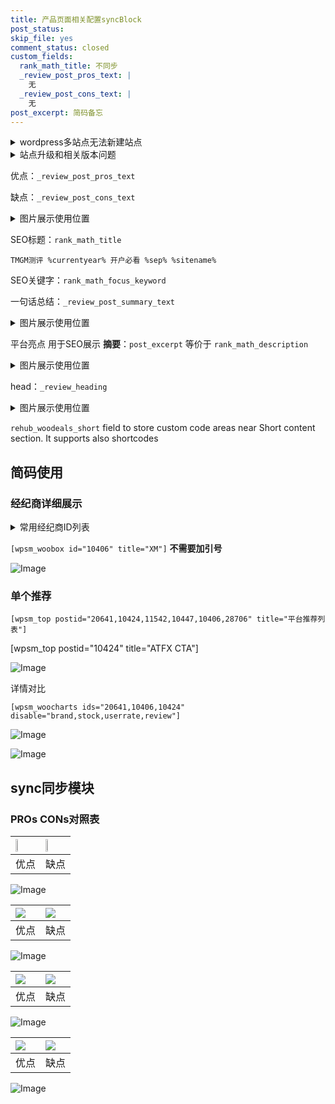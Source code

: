 ```yaml
---
title: 产品页面相关配置syncBlock
post_status: 
skip_file: yes
comment_status: closed
custom_fields:
  rank_math_title: 不同步
  _review_post_pros_text: |
    无
  _review_post_cons_text: |
    无
post_excerpt: 简码备忘
---
```

<details><summary>wordpress多站点无法新建站点</summary>

<li>和报错需要清理cookies一样的原因</li>
<li>wp-config.php里面<code>define( 'SUBDOMAIN_INSTALL', false );//子域名安装</code></li>
<li>新建子站点是用<code>define( 'SUBDOMAIN_INSTALL', true);//子域名安装</code> 完成以后，改成<code>false</code></li>
</details>

<details><summary>站点升级和相关版本问题</summary>

<p>wordpress：5.9.9
woocommerce：7.5.1
出现问题的地方：主题选项里面>><strong>Product layout >>compact style</strong></p>
<p>如何出现没有用过的字段 导致无法保存。先导出配置 然后进行修改，后面再次恢复即可。</p>
<p>出现部分字段无法显示时，需要返回默认布局后，对产品进行保存就好了。</p>
<p></p>
</details>

优点：`_review_post_pros_text`

缺点：`_review_post_cons_text`

<details><summary>图片展示使用位置</summary>

<img src="https://prod-files-secure.s3.us-west-2.amazonaws.com/39ed1227-6d7d-4570-be36-9ccd4a2c4241/f51d3d83-55d4-4bdf-9604-f37ec77ab556/Untitled.png?X-Amz-Algorithm=AWS4-HMAC-SHA256&X-Amz-Content-Sha256=UNSIGNED-PAYLOAD&X-Amz-Credential=ASIAZI2LB466VHDGDQLV%2F20250814%2Fus-west-2%2Fs3%2Faws4_request&X-Amz-Date=20250814T045519Z&X-Amz-Expires=3600&X-Amz-Security-Token=IQoJb3JpZ2luX2VjEPX%2F%2F%2F%2F%2F%2F%2F%2F%2F%2FwEaCXVzLXdlc3QtMiJGMEQCIFKT0dSWFlRvCgyChL6KC76t8tMpc3GvFBZXQ2qVsep1AiAOnE04N2sfgy1Bn1jvAyfvGbXJ6R3cKBjB%2BT51jbL%2F5Sr%2FAwg%2BEAAaDDYzNzQyMzE4MzgwNSIM%2F1R263JFN0%2BPv3RpKtwDtaxlxKmFBFSNdTLsUDX8q1E%2BM1aKJG50Yx%2Bt3YB82PW9aEFLvKdZmYBnSBFFZFYPCXEDN1pi26JpN%2F30zixcaCuaInLs38%2FsEa%2Fbg5aaX7gkzU1P%2Fug9p4C31hXmQGoNiiNU3Jt2QW8sJaS55oukqgqO%2FBFwBIsEiIaZLs3EPD0bbpNyGT34AUdjQGFHZHKa9fLi%2FIn2bItg5BaW1RAmsNAKnHfRqGQRWNHzOKwcwbB%2FwHkehk2s8cYXygO0M3c54vkSwIdzT4gLUP4nUpS0ascafT2QFPeykn7sNh2TdwQ3%2BIYe%2BB80YCFZ1x%2FXQ9xdmLYJMO7fEo71Wc0W0i7OfhHvfRliyQNZrUcYUP9wIeuHEkerv2iI7nsEOENHVMu9H7ZTp4rZrZbk9BK7g69YWG8pGyNg0hbilZGFu3VfkDcoJXQTt86ewdtNJdwLs%2BbodVjOTxd0mEB3XyUJIAvB4cGjnncPktFx7pcapT3oGVKn%2BbVHpNgQkBflzcX46HKwGHNgLZUeWvLsiYd7ORJHpjQkdEmytNQAOhu5RAx%2BGoClWknFJmT67phhVyV%2FCS6EuKbLlHKF2U9EK0RfeKKDlAjc3qf%2FQsWtZwlHediqX1Um36XJqac5LMhL9EEw2tL1xAY6pgGOw12yda4bb0AsHZOTVlQMXF8FMFWlGkVH%2FFt7fyZNLeeiAu%2BJC6wQZxCbxrsrQtOZR2F9rKdK3sloIGTwKf8PblLy8GYxSAAf3K%2Fw7GO7%2B23pGWbioCFqyQ10N39yNTxcuWgjoRnbMUvn%2F0lRCB425qFv7O1UiS5P%2BzjY9jcYwtpe3yafGL4T%2FEZSKI8S2d0O0sw53UL%2F75NijEaV4Dew0jyM6TQt&X-Amz-Signature=d68552facddaf674e83d17c1a160bf26007ddb4633392b4baa3970c68e07483b&X-Amz-SignedHeaders=host&x-amz-checksum-mode=ENABLED&x-id=GetObject" alt="Image">
</details>

SEO标题：`rank_math_title`

`TMGM测评 %currentyear% 开户必看 %sep% %sitename%`

SEO关键字：`rank_math_focus_keyword`

一句话总结：`_review_post_summary_text`

<details><summary>图片展示使用位置</summary>

<img src="https://prod-files-secure.s3.us-west-2.amazonaws.com/39ed1227-6d7d-4570-be36-9ccd4a2c4241/4b96a922-296c-4f4e-8630-d1c870cbce01/Untitled.png?X-Amz-Algorithm=AWS4-HMAC-SHA256&X-Amz-Content-Sha256=UNSIGNED-PAYLOAD&X-Amz-Credential=ASIAZI2LB4662FABQYER%2F20250814%2Fus-west-2%2Fs3%2Faws4_request&X-Amz-Date=20250814T045521Z&X-Amz-Expires=3600&X-Amz-Security-Token=IQoJb3JpZ2luX2VjEPX%2F%2F%2F%2F%2F%2F%2F%2F%2F%2FwEaCXVzLXdlc3QtMiJHMEUCIFiF4ljej5HYFMQEooZ2zosuTpOZfqp8C9d8UZcO2gLWAiEAqADcHTCEnh99ccnBVvPIsuwUk08ZwTKjSByEIcvd%2BLoq%2FwMIPhAAGgw2Mzc0MjMxODM4MDUiDL%2F48dFumy4CXRIIIyrcAwE1gVFWO2wQvWlJtm8xq1a7kj8W9xPaK0L2RZFLK3N5I%2B78dlL8M0DugiNiaOJOtdjcfV9%2FFUHdRKo6qaKI7hvrk67RFMvbBS%2BEL%2Fm4xhKMG%2BK6YfyhAzSzXrAxXKoC4T7%2FOFX5lLtDOz%2B%2Bh9cJZKTzVDL6jofXycSUgCv61ehLJcTjSYATq7afYoOZRjkhqufEOOx961ShVIqiIRgzNcbJTlvwjVpGwKqABmcyIJdMJh2lZKLir712Bny66TG0IVyOdEue%2FHRiFWpp7WJmX9pW8ePF%2FDNgn8RmKc68fg9Va3BgiUIQ%2BhqV4Jrjf7XabtWFGGqzk1tV7jAMlJKjXmVHHwtmZUzwMJ5HZi9ZSLhLVz57T7PknWHhP4zM3piIr5qCVhj5XJDJZ73IJvKqUzEhAVFNq98cIFwpg39tQUjJg2%2FmqRZvj06ZmagTOy%2BZLCJuXq3kPPd1kqqCRZzVoE%2FPjAnBVAoAzuUVrUNGdCzwr30pBqv7HK9gHWzDhjKa0n7S0jaKc3R7xOWavDP66StuSe6dqJ5nr4Qd72BeDOcgdliNroQ3qdw0oRbeYSIujQQELh363JntCK2LsytVr%2F2pOmVpSx6FlT5DDmT7IAM1OpzAN8jFpsowBb98MLbR9cQGOqUBBGv898yDflzJscN2qduzYceh%2FUwqV%2FsdoTC3sEgC6ToPVowa25TibaFkUCQqt1p%2F3qOs3DpC8cuzf1%2B7%2FG0%2F3Q07LeRZ7qd7P5qI6xIcJRmNFt9WsNYEjrTIEeshmtcNEsybPER2L1D%2B6LM0wBeTmk5ZQiwBFiqmB9aWI2%2FrlIbqLIMIBDnjRmJv9CatMTRH%2FhHCLdy8sV0Jx5b3DjXjrCCfXyDZ&X-Amz-Signature=5a34c445f6c2227642d223fb6909f8e8202dd17df0a3ba96f303124e6b60f38c&X-Amz-SignedHeaders=host&x-amz-checksum-mode=ENABLED&x-id=GetObject" alt="Image">
</details>

平台亮点 用于SEO展示 **摘要**：`post_excerpt`  等价于 `rank_math_description`

<details><summary>图片展示使用位置</summary>

<img src="https://prod-files-secure.s3.us-west-2.amazonaws.com/39ed1227-6d7d-4570-be36-9ccd4a2c4241/1ee11f63-b60a-4dfe-a7a7-d58ff23b5d88/Untitled.png?X-Amz-Algorithm=AWS4-HMAC-SHA256&X-Amz-Content-Sha256=UNSIGNED-PAYLOAD&X-Amz-Credential=ASIAZI2LB4666F4YHWKF%2F20250814%2Fus-west-2%2Fs3%2Faws4_request&X-Amz-Date=20250814T045522Z&X-Amz-Expires=3600&X-Amz-Security-Token=IQoJb3JpZ2luX2VjEPX%2F%2F%2F%2F%2F%2F%2F%2F%2F%2FwEaCXVzLXdlc3QtMiJIMEYCIQCecJ9Jbh7js8XmQlpzXpX0JSNHb1FZpOij8dl1kJ59MQIhAP9cozh087riOfFswfKCMRgJAOEy5z94y7cJFTFQzErtKv8DCD4QABoMNjM3NDIzMTgzODA1IgykH8s5E9t71TIVIKQq3ANya7uQTfXjHtnK%2FdwaRQsGunAD4QcjWSTe2rFJueHtW2IoJOnio8mHs3cFK9DxfwymWITfmzxyJdhVvNNGs9IDcu5AzTpMmFHlgfkYc3Bl5PSbDk1xIKSYAQjinjmujlXLVv3MS2R%2BSmw%2F3LIY5fcx2kZ4mjRfY0GQkUqfD7wgfpeK2y9qmDTM5zPQLko9AwUamT7j0kiApjtUiwon4Cu9VE%2FMOyR3mFpzcKOcQW6wr14PXNGT%2BhlgE84%2FbmAZARaLMdxv8E6ZMFLxmwZZ5455PmImKlowhrXLIEBeCBJLQDjJxJXVqAVMUDPdkx%2Bk%2FWNg6%2FZbCkKhbzQcNh0uHN4E1oOlNjY7CK82gtdOXWNBautHH4Bj9p8Oa0sa%2Bxk5plJzbIRhOdp2XbcfcCsJNW3fWEzyWR0yDqxIR7EoDAh6T1JMW8loZnCjpUW8tKE3Z1ngJ81rKKEIFIo%2BDBDkoRhFn6XMxLlDYUjgWm7UDBUb6B4MgVOgOeL2liL5K4V33RxwlmiFBHBuNU%2B3HtuwUiH2RG8HH657bUc2zWj4Hif%2FllDXb3%2FB4nBvvClYqDZ7vs%2BakORgLW58%2B1dO4Lz2Gz4gl5J429M2U8YrxkAlAWXDXfpc%2BwoJUW4c5PTM%2FTCy0vXEBjqkAe8z8SZJKkMVMwf1CwGvhyS53sLKQa03h7Qtk%2FBeimo2Z7ik0KtIhceDUy7Dwps8HXujIiqf9lCrg1SmKiCRxHJaIl4ntvCtJPl8Q7Emxgascu42AriUCKhKd74oqf3R1WDXB3aX3e%2FbM5deDGgYpwTCxvzL8CrRRqnYbLQq66BjfoZHWeO3BUkX9ermY43PIDQZ8vi5BM00LfcMcJEqnFCtyaPu&X-Amz-Signature=8a2df4f9cae66de799cc5df45199b019b561abc50ed9b6b04e2a12c0790ae8c9&X-Amz-SignedHeaders=host&x-amz-checksum-mode=ENABLED&x-id=GetObject" alt="Image">
<img src="https://prod-files-secure.s3.us-west-2.amazonaws.com/39ed1227-6d7d-4570-be36-9ccd4a2c4241/ad4118b5-78d8-4fbe-801e-3b29b5d99c01/Untitled.png?X-Amz-Algorithm=AWS4-HMAC-SHA256&X-Amz-Content-Sha256=UNSIGNED-PAYLOAD&X-Amz-Credential=ASIAZI2LB4666F4YHWKF%2F20250814%2Fus-west-2%2Fs3%2Faws4_request&X-Amz-Date=20250814T045522Z&X-Amz-Expires=3600&X-Amz-Security-Token=IQoJb3JpZ2luX2VjEPX%2F%2F%2F%2F%2F%2F%2F%2F%2F%2FwEaCXVzLXdlc3QtMiJIMEYCIQCecJ9Jbh7js8XmQlpzXpX0JSNHb1FZpOij8dl1kJ59MQIhAP9cozh087riOfFswfKCMRgJAOEy5z94y7cJFTFQzErtKv8DCD4QABoMNjM3NDIzMTgzODA1IgykH8s5E9t71TIVIKQq3ANya7uQTfXjHtnK%2FdwaRQsGunAD4QcjWSTe2rFJueHtW2IoJOnio8mHs3cFK9DxfwymWITfmzxyJdhVvNNGs9IDcu5AzTpMmFHlgfkYc3Bl5PSbDk1xIKSYAQjinjmujlXLVv3MS2R%2BSmw%2F3LIY5fcx2kZ4mjRfY0GQkUqfD7wgfpeK2y9qmDTM5zPQLko9AwUamT7j0kiApjtUiwon4Cu9VE%2FMOyR3mFpzcKOcQW6wr14PXNGT%2BhlgE84%2FbmAZARaLMdxv8E6ZMFLxmwZZ5455PmImKlowhrXLIEBeCBJLQDjJxJXVqAVMUDPdkx%2Bk%2FWNg6%2FZbCkKhbzQcNh0uHN4E1oOlNjY7CK82gtdOXWNBautHH4Bj9p8Oa0sa%2Bxk5plJzbIRhOdp2XbcfcCsJNW3fWEzyWR0yDqxIR7EoDAh6T1JMW8loZnCjpUW8tKE3Z1ngJ81rKKEIFIo%2BDBDkoRhFn6XMxLlDYUjgWm7UDBUb6B4MgVOgOeL2liL5K4V33RxwlmiFBHBuNU%2B3HtuwUiH2RG8HH657bUc2zWj4Hif%2FllDXb3%2FB4nBvvClYqDZ7vs%2BakORgLW58%2B1dO4Lz2Gz4gl5J429M2U8YrxkAlAWXDXfpc%2BwoJUW4c5PTM%2FTCy0vXEBjqkAe8z8SZJKkMVMwf1CwGvhyS53sLKQa03h7Qtk%2FBeimo2Z7ik0KtIhceDUy7Dwps8HXujIiqf9lCrg1SmKiCRxHJaIl4ntvCtJPl8Q7Emxgascu42AriUCKhKd74oqf3R1WDXB3aX3e%2FbM5deDGgYpwTCxvzL8CrRRqnYbLQq66BjfoZHWeO3BUkX9ermY43PIDQZ8vi5BM00LfcMcJEqnFCtyaPu&X-Amz-Signature=ca2fa4fd8a2544e10a0ce15011e2735c932dce63895d6f4820ebcaa89f4c15d1&X-Amz-SignedHeaders=host&x-amz-checksum-mode=ENABLED&x-id=GetObject" alt="Image">
<img src="https://prod-files-secure.s3.us-west-2.amazonaws.com/39ed1227-6d7d-4570-be36-9ccd4a2c4241/a38cf7c9-a79c-4b64-9e94-13589fe0758b/Untitled.png?X-Amz-Algorithm=AWS4-HMAC-SHA256&X-Amz-Content-Sha256=UNSIGNED-PAYLOAD&X-Amz-Credential=ASIAZI2LB4666F4YHWKF%2F20250814%2Fus-west-2%2Fs3%2Faws4_request&X-Amz-Date=20250814T045522Z&X-Amz-Expires=3600&X-Amz-Security-Token=IQoJb3JpZ2luX2VjEPX%2F%2F%2F%2F%2F%2F%2F%2F%2F%2FwEaCXVzLXdlc3QtMiJIMEYCIQCecJ9Jbh7js8XmQlpzXpX0JSNHb1FZpOij8dl1kJ59MQIhAP9cozh087riOfFswfKCMRgJAOEy5z94y7cJFTFQzErtKv8DCD4QABoMNjM3NDIzMTgzODA1IgykH8s5E9t71TIVIKQq3ANya7uQTfXjHtnK%2FdwaRQsGunAD4QcjWSTe2rFJueHtW2IoJOnio8mHs3cFK9DxfwymWITfmzxyJdhVvNNGs9IDcu5AzTpMmFHlgfkYc3Bl5PSbDk1xIKSYAQjinjmujlXLVv3MS2R%2BSmw%2F3LIY5fcx2kZ4mjRfY0GQkUqfD7wgfpeK2y9qmDTM5zPQLko9AwUamT7j0kiApjtUiwon4Cu9VE%2FMOyR3mFpzcKOcQW6wr14PXNGT%2BhlgE84%2FbmAZARaLMdxv8E6ZMFLxmwZZ5455PmImKlowhrXLIEBeCBJLQDjJxJXVqAVMUDPdkx%2Bk%2FWNg6%2FZbCkKhbzQcNh0uHN4E1oOlNjY7CK82gtdOXWNBautHH4Bj9p8Oa0sa%2Bxk5plJzbIRhOdp2XbcfcCsJNW3fWEzyWR0yDqxIR7EoDAh6T1JMW8loZnCjpUW8tKE3Z1ngJ81rKKEIFIo%2BDBDkoRhFn6XMxLlDYUjgWm7UDBUb6B4MgVOgOeL2liL5K4V33RxwlmiFBHBuNU%2B3HtuwUiH2RG8HH657bUc2zWj4Hif%2FllDXb3%2FB4nBvvClYqDZ7vs%2BakORgLW58%2B1dO4Lz2Gz4gl5J429M2U8YrxkAlAWXDXfpc%2BwoJUW4c5PTM%2FTCy0vXEBjqkAe8z8SZJKkMVMwf1CwGvhyS53sLKQa03h7Qtk%2FBeimo2Z7ik0KtIhceDUy7Dwps8HXujIiqf9lCrg1SmKiCRxHJaIl4ntvCtJPl8Q7Emxgascu42AriUCKhKd74oqf3R1WDXB3aX3e%2FbM5deDGgYpwTCxvzL8CrRRqnYbLQq66BjfoZHWeO3BUkX9ermY43PIDQZ8vi5BM00LfcMcJEqnFCtyaPu&X-Amz-Signature=6c56cfb30d0dda54a73ff66d4a410e3c05c94f1ad58d2110c04b11b368986518&X-Amz-SignedHeaders=host&x-amz-checksum-mode=ENABLED&x-id=GetObject" alt="Image">
<img src="https://prod-files-secure.s3.us-west-2.amazonaws.com/39ed1227-6d7d-4570-be36-9ccd4a2c4241/7da6fc1e-d2ac-42ae-8c75-cb5749aa18f6/Untitled.png?X-Amz-Algorithm=AWS4-HMAC-SHA256&X-Amz-Content-Sha256=UNSIGNED-PAYLOAD&X-Amz-Credential=ASIAZI2LB4666F4YHWKF%2F20250814%2Fus-west-2%2Fs3%2Faws4_request&X-Amz-Date=20250814T045522Z&X-Amz-Expires=3600&X-Amz-Security-Token=IQoJb3JpZ2luX2VjEPX%2F%2F%2F%2F%2F%2F%2F%2F%2F%2FwEaCXVzLXdlc3QtMiJIMEYCIQCecJ9Jbh7js8XmQlpzXpX0JSNHb1FZpOij8dl1kJ59MQIhAP9cozh087riOfFswfKCMRgJAOEy5z94y7cJFTFQzErtKv8DCD4QABoMNjM3NDIzMTgzODA1IgykH8s5E9t71TIVIKQq3ANya7uQTfXjHtnK%2FdwaRQsGunAD4QcjWSTe2rFJueHtW2IoJOnio8mHs3cFK9DxfwymWITfmzxyJdhVvNNGs9IDcu5AzTpMmFHlgfkYc3Bl5PSbDk1xIKSYAQjinjmujlXLVv3MS2R%2BSmw%2F3LIY5fcx2kZ4mjRfY0GQkUqfD7wgfpeK2y9qmDTM5zPQLko9AwUamT7j0kiApjtUiwon4Cu9VE%2FMOyR3mFpzcKOcQW6wr14PXNGT%2BhlgE84%2FbmAZARaLMdxv8E6ZMFLxmwZZ5455PmImKlowhrXLIEBeCBJLQDjJxJXVqAVMUDPdkx%2Bk%2FWNg6%2FZbCkKhbzQcNh0uHN4E1oOlNjY7CK82gtdOXWNBautHH4Bj9p8Oa0sa%2Bxk5plJzbIRhOdp2XbcfcCsJNW3fWEzyWR0yDqxIR7EoDAh6T1JMW8loZnCjpUW8tKE3Z1ngJ81rKKEIFIo%2BDBDkoRhFn6XMxLlDYUjgWm7UDBUb6B4MgVOgOeL2liL5K4V33RxwlmiFBHBuNU%2B3HtuwUiH2RG8HH657bUc2zWj4Hif%2FllDXb3%2FB4nBvvClYqDZ7vs%2BakORgLW58%2B1dO4Lz2Gz4gl5J429M2U8YrxkAlAWXDXfpc%2BwoJUW4c5PTM%2FTCy0vXEBjqkAe8z8SZJKkMVMwf1CwGvhyS53sLKQa03h7Qtk%2FBeimo2Z7ik0KtIhceDUy7Dwps8HXujIiqf9lCrg1SmKiCRxHJaIl4ntvCtJPl8Q7Emxgascu42AriUCKhKd74oqf3R1WDXB3aX3e%2FbM5deDGgYpwTCxvzL8CrRRqnYbLQq66BjfoZHWeO3BUkX9ermY43PIDQZ8vi5BM00LfcMcJEqnFCtyaPu&X-Amz-Signature=58998cf3a7aa51ac460f3486a4683412d912ed7e4b367ca453b0603ccc5249fd&X-Amz-SignedHeaders=host&x-amz-checksum-mode=ENABLED&x-id=GetObject" alt="Image">
<img src="https://prod-files-secure.s3.us-west-2.amazonaws.com/39ed1227-6d7d-4570-be36-9ccd4a2c4241/7e97f40a-eaee-47f5-b2f9-475f96808fa7/Untitled.png?X-Amz-Algorithm=AWS4-HMAC-SHA256&X-Amz-Content-Sha256=UNSIGNED-PAYLOAD&X-Amz-Credential=ASIAZI2LB4666F4YHWKF%2F20250814%2Fus-west-2%2Fs3%2Faws4_request&X-Amz-Date=20250814T045522Z&X-Amz-Expires=3600&X-Amz-Security-Token=IQoJb3JpZ2luX2VjEPX%2F%2F%2F%2F%2F%2F%2F%2F%2F%2FwEaCXVzLXdlc3QtMiJIMEYCIQCecJ9Jbh7js8XmQlpzXpX0JSNHb1FZpOij8dl1kJ59MQIhAP9cozh087riOfFswfKCMRgJAOEy5z94y7cJFTFQzErtKv8DCD4QABoMNjM3NDIzMTgzODA1IgykH8s5E9t71TIVIKQq3ANya7uQTfXjHtnK%2FdwaRQsGunAD4QcjWSTe2rFJueHtW2IoJOnio8mHs3cFK9DxfwymWITfmzxyJdhVvNNGs9IDcu5AzTpMmFHlgfkYc3Bl5PSbDk1xIKSYAQjinjmujlXLVv3MS2R%2BSmw%2F3LIY5fcx2kZ4mjRfY0GQkUqfD7wgfpeK2y9qmDTM5zPQLko9AwUamT7j0kiApjtUiwon4Cu9VE%2FMOyR3mFpzcKOcQW6wr14PXNGT%2BhlgE84%2FbmAZARaLMdxv8E6ZMFLxmwZZ5455PmImKlowhrXLIEBeCBJLQDjJxJXVqAVMUDPdkx%2Bk%2FWNg6%2FZbCkKhbzQcNh0uHN4E1oOlNjY7CK82gtdOXWNBautHH4Bj9p8Oa0sa%2Bxk5plJzbIRhOdp2XbcfcCsJNW3fWEzyWR0yDqxIR7EoDAh6T1JMW8loZnCjpUW8tKE3Z1ngJ81rKKEIFIo%2BDBDkoRhFn6XMxLlDYUjgWm7UDBUb6B4MgVOgOeL2liL5K4V33RxwlmiFBHBuNU%2B3HtuwUiH2RG8HH657bUc2zWj4Hif%2FllDXb3%2FB4nBvvClYqDZ7vs%2BakORgLW58%2B1dO4Lz2Gz4gl5J429M2U8YrxkAlAWXDXfpc%2BwoJUW4c5PTM%2FTCy0vXEBjqkAe8z8SZJKkMVMwf1CwGvhyS53sLKQa03h7Qtk%2FBeimo2Z7ik0KtIhceDUy7Dwps8HXujIiqf9lCrg1SmKiCRxHJaIl4ntvCtJPl8Q7Emxgascu42AriUCKhKd74oqf3R1WDXB3aX3e%2FbM5deDGgYpwTCxvzL8CrRRqnYbLQq66BjfoZHWeO3BUkX9ermY43PIDQZ8vi5BM00LfcMcJEqnFCtyaPu&X-Amz-Signature=37be8bb729499f1d6dc8265e4b6b11d6f36836b272eff98b46661a22706400de&X-Amz-SignedHeaders=host&x-amz-checksum-mode=ENABLED&x-id=GetObject" alt="Image">
</details>

head：`_review_heading`

<details><summary>图片展示使用位置</summary>

<img src="https://prod-files-secure.s3.us-west-2.amazonaws.com/39ed1227-6d7d-4570-be36-9ccd4a2c4241/3a4650ad-9887-415c-889a-edd51fa54f27/Untitled.png?X-Amz-Algorithm=AWS4-HMAC-SHA256&X-Amz-Content-Sha256=UNSIGNED-PAYLOAD&X-Amz-Credential=ASIAZI2LB4666XBOLJKM%2F20250814%2Fus-west-2%2Fs3%2Faws4_request&X-Amz-Date=20250814T045523Z&X-Amz-Expires=3600&X-Amz-Security-Token=IQoJb3JpZ2luX2VjEPX%2F%2F%2F%2F%2F%2F%2F%2F%2F%2FwEaCXVzLXdlc3QtMiJIMEYCIQDjSicATLmvgn4X%2Bv1on2JsbRSvDAwIx%2FjQ4LZLA1jlXQIhAPOAboZFh8zK7UI%2FY8IAf3x4qAh3aB%2Bu1frkKb2Av3CWKv8DCD4QABoMNjM3NDIzMTgzODA1IgxWBVIy8TLX5VWq0kgq3AMbakV6NinOwPdK4r7ltXiuW9X7hFKN06bp4AqwOq%2FJRW6GUGtxGybpNvdlD2OtSQvSP9UvqFgzpGaS9WJakQIBQTe2mabCGUj4YJRVmcuMAqIsqn8QlwqFQHDWbZA3HvBUE8AnlxokUXQbXJbWoRGbouddhcucftCewWcItiWG1W0YWLM0bMRbn80poQ3dCgHeHHgWFJ2kEoCTgkmJCs7if5%2Fx3ESOnnDOWDB0HOlt2Nxx7PUec8mRhJXIpSdniLLJvK8yB3Cbvx2p7Ub1SA%2B6xJNSRUMu0ms%2Fn5iAedFuAipY3M5JtHgtLAGk37JFyJD%2BWR2Xd3OGk6PqThCRugQsS2fTF9WDI9A5UNr2qYgr1thU6PYKaUb%2BZe48oy%2FQazXZs402EfSg87dRzEAl%2Fk%2FkewZR2ZcliThnyMNXD7W5K7iop5OHFytfN%2BL4PF5XccFgP2SCMQJC6tEGB81SXJw%2BoNkm%2Fl9NSPSgnrjxyaxrpGjDkX9VClEDd07Dl18wl2oAwuKv4bMrlvucvwr5vrvsJ6bxS1%2BXGL8eeAxnNjAlJhjraxOcVrdM3vvkjo75%2FXr2Q6l3oCbn4HYo9VCuIwPmA0BoEmfF22Oc6T4PsSk2q1WwKwlCp0Ru0oz%2BQjDn0fXEBjqkAS%2BBMGcM1vgOZPGJyMG3hVPyJd%2F5n16J6fifDd0yfXPuUMJodSpmbQKdoTNqFCVDvsOpQ7Co95tCidEc4PVmHAxvAZ7qgxoPiJvNWlhteBj3vmKpi6t5%2Fi5Zu221aepFZXavi10E8%2BFCH%2Fauk4EJyE%2F%2BSr9bW7jc%2BZWlCDvnf6d7yvZiVVsWr9zT0gDMORS%2F%2BmuSU5x9WuN%2BknGED5ycsWcbYC%2Bt&X-Amz-Signature=b0615218ce3809b972494a9582c4863a95dc92a42c5d8466fa0e76dad006e46b&X-Amz-SignedHeaders=host&x-amz-checksum-mode=ENABLED&x-id=GetObject" alt="Image">
</details>

`rehub_woodeals_short`	field to store custom code areas near Short content section. It supports also shortcodes



## 简码使用

### 经纪商详细展示

<details><summary>常用经纪商ID列表</summary>

<pre><code class="php">嘉盛 ===> 20641  [wpsm_woobox id="20641" title="嘉盛"]
易信easymarkets ===> 11542  [wpsm_woobox id="11542" title="易信easymarkets"]
ATFX外汇 ===> 10424  [wpsm_woobox id="10424" title="ATFX"]
XM ===> 10406  [wpsm_woobox id="10406" title="XM"]
TMGM ===> 29622  [wpsm_woobox id="29622" title="TMGM"]
HYCM ===> 10447  [wpsm_woobox id="10447" title="HYCM"]
fpmarkets澳福外汇 ===> 20639  [wpsm_woobox id="20639" title="fpmarkets澳福外汇"]</code></pre>
</details>

`[wpsm_woobox id="10406" title="XM"]` **不需要加引号**

![Image](https://prod-files-secure.s3.us-west-2.amazonaws.com/39ed1227-6d7d-4570-be36-9ccd4a2c4241/4f898f9d-0fa7-4e43-acd3-ac6bc7be575a/Untitled.png?X-Amz-Algorithm=AWS4-HMAC-SHA256&X-Amz-Content-Sha256=UNSIGNED-PAYLOAD&X-Amz-Credential=ASIAZI2LB4664U4ZHSCG%2F20250814%2Fus-west-2%2Fs3%2Faws4_request&X-Amz-Date=20250814T045518Z&X-Amz-Expires=3600&X-Amz-Security-Token=IQoJb3JpZ2luX2VjEPX%2F%2F%2F%2F%2F%2F%2F%2F%2F%2FwEaCXVzLXdlc3QtMiJHMEUCIFYTO9Ph9lMPmy8OnO1Ce0CEplCgqCPurEqIyEKFOwMxAiEAohToJ%2FnJk5Ojemv%2BbX77XUgEJGfFyolrR7%2Brlt5hcY8q%2FwMIPhAAGgw2Mzc0MjMxODM4MDUiDIDuP5oJ%2F2tO6LVjvSrcA2VOsLv5JlV%2Fhrz4eEx0J4AUPv7gyNN3OuE%2FJ%2FxK0Wdf6307EEguCjRy1DneO6l1T2eNEfAg6K9zi5Ximuqgk42IpW8o8Q7QyyCIzdAHKqFgLuj0D7%2FBnHM808ODtza4RFCDSarMLMfSo3Q3XFVOFOfYwWKXKgfRDd%2FWyCxySlSFVzqQf6LyOCALMWj4d7cYgdU%2FfzmeLXcgMA11ynb05fVQtkmF%2FT2N%2F5iha0tQAdla7VfJsHRh25DFg6YRriKpBg%2FP2918nkMznHypHRjxYGe4m8egWA9r5MGgXfMwnHslihu2KgsGsH1D6nawytGKDMvII%2BKT6YxwJ9Iw4YpJid6l3brE5KEwCn8aMQgMFS6S%2BU2uzKyb77e0WN3%2FOWYtjVaWUDiS8I%2FqVGaUmsFkhtmq6SpaPN8c2GPJVHO0hTQVTz3FzCkwJqIvw2b8mxVrHIpI0dITeijJuOBWvOivJCdjjVaDMELhj%2Bvuo0MC3PcU2tWDdKscEbM%2F5iOcLle1A5pAv3E1z0DttYiDPnGEM2Ml5%2BBkAqIBUaTlpvlmcvVIEM9wHiUbqBI0CtaejCkzA2MgsW%2BBoncwa96vjd177OaTZnQItx9JpNu%2BZiUNiw1925gxD5VnGCwO9%2FjqMKjR9cQGOqUBLdxu051bkZ3S1RfoN9ILBHHIxTswHHO8fjDs0D8qzshnwKXmrvz4TFvCb47HPvXmybrp%2F5Nf0i3A4cH%2BIaNKGeyzjLECl3X6Qm48VKko1JQR5xqHO2WbAiL9qYH2kzRfDrPhr9uAzIuizRx2eQ%2BY1e1hfAlV0O7yc8N1hng%2BZr5gj4TmGCJ5mkMZMRA9jy3j6Sg4UjR1PKMCwdv355XcVGHRczmY&X-Amz-Signature=48f47e50d05adc3622e77c5846b324b05e8782034b4b80a52812f5828dfbaf6a&X-Amz-SignedHeaders=host&x-amz-checksum-mode=ENABLED&x-id=GetObject)

### 单个推荐
`[wpsm_top postid="20641,10424,11542,10447,10406,28706" title="平台推荐列表"]`

[wpsm_top postid="10424" title="ATFX CTA"]

![Image](https://prod-files-secure.s3.us-west-2.amazonaws.com/39ed1227-6d7d-4570-be36-9ccd4a2c4241/5ac620dc-51a8-48b6-b55d-91f47299193c/Untitled.png?X-Amz-Algorithm=AWS4-HMAC-SHA256&X-Amz-Content-Sha256=UNSIGNED-PAYLOAD&X-Amz-Credential=ASIAZI2LB4664U4ZHSCG%2F20250814%2Fus-west-2%2Fs3%2Faws4_request&X-Amz-Date=20250814T045518Z&X-Amz-Expires=3600&X-Amz-Security-Token=IQoJb3JpZ2luX2VjEPX%2F%2F%2F%2F%2F%2F%2F%2F%2F%2FwEaCXVzLXdlc3QtMiJHMEUCIFYTO9Ph9lMPmy8OnO1Ce0CEplCgqCPurEqIyEKFOwMxAiEAohToJ%2FnJk5Ojemv%2BbX77XUgEJGfFyolrR7%2Brlt5hcY8q%2FwMIPhAAGgw2Mzc0MjMxODM4MDUiDIDuP5oJ%2F2tO6LVjvSrcA2VOsLv5JlV%2Fhrz4eEx0J4AUPv7gyNN3OuE%2FJ%2FxK0Wdf6307EEguCjRy1DneO6l1T2eNEfAg6K9zi5Ximuqgk42IpW8o8Q7QyyCIzdAHKqFgLuj0D7%2FBnHM808ODtza4RFCDSarMLMfSo3Q3XFVOFOfYwWKXKgfRDd%2FWyCxySlSFVzqQf6LyOCALMWj4d7cYgdU%2FfzmeLXcgMA11ynb05fVQtkmF%2FT2N%2F5iha0tQAdla7VfJsHRh25DFg6YRriKpBg%2FP2918nkMznHypHRjxYGe4m8egWA9r5MGgXfMwnHslihu2KgsGsH1D6nawytGKDMvII%2BKT6YxwJ9Iw4YpJid6l3brE5KEwCn8aMQgMFS6S%2BU2uzKyb77e0WN3%2FOWYtjVaWUDiS8I%2FqVGaUmsFkhtmq6SpaPN8c2GPJVHO0hTQVTz3FzCkwJqIvw2b8mxVrHIpI0dITeijJuOBWvOivJCdjjVaDMELhj%2Bvuo0MC3PcU2tWDdKscEbM%2F5iOcLle1A5pAv3E1z0DttYiDPnGEM2Ml5%2BBkAqIBUaTlpvlmcvVIEM9wHiUbqBI0CtaejCkzA2MgsW%2BBoncwa96vjd177OaTZnQItx9JpNu%2BZiUNiw1925gxD5VnGCwO9%2FjqMKjR9cQGOqUBLdxu051bkZ3S1RfoN9ILBHHIxTswHHO8fjDs0D8qzshnwKXmrvz4TFvCb47HPvXmybrp%2F5Nf0i3A4cH%2BIaNKGeyzjLECl3X6Qm48VKko1JQR5xqHO2WbAiL9qYH2kzRfDrPhr9uAzIuizRx2eQ%2BY1e1hfAlV0O7yc8N1hng%2BZr5gj4TmGCJ5mkMZMRA9jy3j6Sg4UjR1PKMCwdv355XcVGHRczmY&X-Amz-Signature=103b10a45cbb8101623546a2ca0e83aa92fad0af57cd4665a878aa968674d119&X-Amz-SignedHeaders=host&x-amz-checksum-mode=ENABLED&x-id=GetObject)

详情对比

`[wpsm_woocharts ids="20641,10406,10424" disable="brand,stock,userrate,review"]`

![Image](https://prod-files-secure.s3.us-west-2.amazonaws.com/39ed1227-6d7d-4570-be36-9ccd4a2c4241/bf3ba45f-b9f3-4295-8aef-b4a495fd25f4/Untitled.png?X-Amz-Algorithm=AWS4-HMAC-SHA256&X-Amz-Content-Sha256=UNSIGNED-PAYLOAD&X-Amz-Credential=ASIAZI2LB4664U4ZHSCG%2F20250814%2Fus-west-2%2Fs3%2Faws4_request&X-Amz-Date=20250814T045518Z&X-Amz-Expires=3600&X-Amz-Security-Token=IQoJb3JpZ2luX2VjEPX%2F%2F%2F%2F%2F%2F%2F%2F%2F%2FwEaCXVzLXdlc3QtMiJHMEUCIFYTO9Ph9lMPmy8OnO1Ce0CEplCgqCPurEqIyEKFOwMxAiEAohToJ%2FnJk5Ojemv%2BbX77XUgEJGfFyolrR7%2Brlt5hcY8q%2FwMIPhAAGgw2Mzc0MjMxODM4MDUiDIDuP5oJ%2F2tO6LVjvSrcA2VOsLv5JlV%2Fhrz4eEx0J4AUPv7gyNN3OuE%2FJ%2FxK0Wdf6307EEguCjRy1DneO6l1T2eNEfAg6K9zi5Ximuqgk42IpW8o8Q7QyyCIzdAHKqFgLuj0D7%2FBnHM808ODtza4RFCDSarMLMfSo3Q3XFVOFOfYwWKXKgfRDd%2FWyCxySlSFVzqQf6LyOCALMWj4d7cYgdU%2FfzmeLXcgMA11ynb05fVQtkmF%2FT2N%2F5iha0tQAdla7VfJsHRh25DFg6YRriKpBg%2FP2918nkMznHypHRjxYGe4m8egWA9r5MGgXfMwnHslihu2KgsGsH1D6nawytGKDMvII%2BKT6YxwJ9Iw4YpJid6l3brE5KEwCn8aMQgMFS6S%2BU2uzKyb77e0WN3%2FOWYtjVaWUDiS8I%2FqVGaUmsFkhtmq6SpaPN8c2GPJVHO0hTQVTz3FzCkwJqIvw2b8mxVrHIpI0dITeijJuOBWvOivJCdjjVaDMELhj%2Bvuo0MC3PcU2tWDdKscEbM%2F5iOcLle1A5pAv3E1z0DttYiDPnGEM2Ml5%2BBkAqIBUaTlpvlmcvVIEM9wHiUbqBI0CtaejCkzA2MgsW%2BBoncwa96vjd177OaTZnQItx9JpNu%2BZiUNiw1925gxD5VnGCwO9%2FjqMKjR9cQGOqUBLdxu051bkZ3S1RfoN9ILBHHIxTswHHO8fjDs0D8qzshnwKXmrvz4TFvCb47HPvXmybrp%2F5Nf0i3A4cH%2BIaNKGeyzjLECl3X6Qm48VKko1JQR5xqHO2WbAiL9qYH2kzRfDrPhr9uAzIuizRx2eQ%2BY1e1hfAlV0O7yc8N1hng%2BZr5gj4TmGCJ5mkMZMRA9jy3j6Sg4UjR1PKMCwdv355XcVGHRczmY&X-Amz-Signature=5ab8a0ff10a2c68a3cfcedc69c6e67ab834d5915273b784351da966a9fed1997&X-Amz-SignedHeaders=host&x-amz-checksum-mode=ENABLED&x-id=GetObject)

![Image](https://prod-files-secure.s3.us-west-2.amazonaws.com/39ed1227-6d7d-4570-be36-9ccd4a2c4241/30bc56ef-f383-4b48-9768-2ebc9e436ec0/Untitled.png?X-Amz-Algorithm=AWS4-HMAC-SHA256&X-Amz-Content-Sha256=UNSIGNED-PAYLOAD&X-Amz-Credential=ASIAZI2LB4664U4ZHSCG%2F20250814%2Fus-west-2%2Fs3%2Faws4_request&X-Amz-Date=20250814T045518Z&X-Amz-Expires=3600&X-Amz-Security-Token=IQoJb3JpZ2luX2VjEPX%2F%2F%2F%2F%2F%2F%2F%2F%2F%2FwEaCXVzLXdlc3QtMiJHMEUCIFYTO9Ph9lMPmy8OnO1Ce0CEplCgqCPurEqIyEKFOwMxAiEAohToJ%2FnJk5Ojemv%2BbX77XUgEJGfFyolrR7%2Brlt5hcY8q%2FwMIPhAAGgw2Mzc0MjMxODM4MDUiDIDuP5oJ%2F2tO6LVjvSrcA2VOsLv5JlV%2Fhrz4eEx0J4AUPv7gyNN3OuE%2FJ%2FxK0Wdf6307EEguCjRy1DneO6l1T2eNEfAg6K9zi5Ximuqgk42IpW8o8Q7QyyCIzdAHKqFgLuj0D7%2FBnHM808ODtza4RFCDSarMLMfSo3Q3XFVOFOfYwWKXKgfRDd%2FWyCxySlSFVzqQf6LyOCALMWj4d7cYgdU%2FfzmeLXcgMA11ynb05fVQtkmF%2FT2N%2F5iha0tQAdla7VfJsHRh25DFg6YRriKpBg%2FP2918nkMznHypHRjxYGe4m8egWA9r5MGgXfMwnHslihu2KgsGsH1D6nawytGKDMvII%2BKT6YxwJ9Iw4YpJid6l3brE5KEwCn8aMQgMFS6S%2BU2uzKyb77e0WN3%2FOWYtjVaWUDiS8I%2FqVGaUmsFkhtmq6SpaPN8c2GPJVHO0hTQVTz3FzCkwJqIvw2b8mxVrHIpI0dITeijJuOBWvOivJCdjjVaDMELhj%2Bvuo0MC3PcU2tWDdKscEbM%2F5iOcLle1A5pAv3E1z0DttYiDPnGEM2Ml5%2BBkAqIBUaTlpvlmcvVIEM9wHiUbqBI0CtaejCkzA2MgsW%2BBoncwa96vjd177OaTZnQItx9JpNu%2BZiUNiw1925gxD5VnGCwO9%2FjqMKjR9cQGOqUBLdxu051bkZ3S1RfoN9ILBHHIxTswHHO8fjDs0D8qzshnwKXmrvz4TFvCb47HPvXmybrp%2F5Nf0i3A4cH%2BIaNKGeyzjLECl3X6Qm48VKko1JQR5xqHO2WbAiL9qYH2kzRfDrPhr9uAzIuizRx2eQ%2BY1e1hfAlV0O7yc8N1hng%2BZr5gj4TmGCJ5mkMZMRA9jy3j6Sg4UjR1PKMCwdv355XcVGHRczmY&X-Amz-Signature=1edc9b55e3c7acafddbca688874e74f2094fb53c671e977fa12cc255182307ca&X-Amz-SignedHeaders=host&x-amz-checksum-mode=ENABLED&x-id=GetObject)

## sync同步模块

### PROs CONs对照表

| <img src="https://cdn.ifttt.fun/gh/jarlin8/OSS@main/icons/customize/pros.svg" height="auto" width="37.3%"> | <img src="https://cdn.ifttt.fun/gh/jarlin8/OSS@main/icons/customize/cons.svg" height="auto" width="28.8%"> |
| :--- | :--- |
| 优点 | 缺点 |

![Image](https://prod-files-secure.s3.us-west-2.amazonaws.com/39ed1227-6d7d-4570-be36-9ccd4a2c4241/8742b755-dfb5-4004-9a5f-d6e561664bd8/Untitled.png?X-Amz-Algorithm=AWS4-HMAC-SHA256&X-Amz-Content-Sha256=UNSIGNED-PAYLOAD&X-Amz-Credential=ASIAZI2LB4664U4ZHSCG%2F20250814%2Fus-west-2%2Fs3%2Faws4_request&X-Amz-Date=20250814T045518Z&X-Amz-Expires=3600&X-Amz-Security-Token=IQoJb3JpZ2luX2VjEPX%2F%2F%2F%2F%2F%2F%2F%2F%2F%2FwEaCXVzLXdlc3QtMiJHMEUCIFYTO9Ph9lMPmy8OnO1Ce0CEplCgqCPurEqIyEKFOwMxAiEAohToJ%2FnJk5Ojemv%2BbX77XUgEJGfFyolrR7%2Brlt5hcY8q%2FwMIPhAAGgw2Mzc0MjMxODM4MDUiDIDuP5oJ%2F2tO6LVjvSrcA2VOsLv5JlV%2Fhrz4eEx0J4AUPv7gyNN3OuE%2FJ%2FxK0Wdf6307EEguCjRy1DneO6l1T2eNEfAg6K9zi5Ximuqgk42IpW8o8Q7QyyCIzdAHKqFgLuj0D7%2FBnHM808ODtza4RFCDSarMLMfSo3Q3XFVOFOfYwWKXKgfRDd%2FWyCxySlSFVzqQf6LyOCALMWj4d7cYgdU%2FfzmeLXcgMA11ynb05fVQtkmF%2FT2N%2F5iha0tQAdla7VfJsHRh25DFg6YRriKpBg%2FP2918nkMznHypHRjxYGe4m8egWA9r5MGgXfMwnHslihu2KgsGsH1D6nawytGKDMvII%2BKT6YxwJ9Iw4YpJid6l3brE5KEwCn8aMQgMFS6S%2BU2uzKyb77e0WN3%2FOWYtjVaWUDiS8I%2FqVGaUmsFkhtmq6SpaPN8c2GPJVHO0hTQVTz3FzCkwJqIvw2b8mxVrHIpI0dITeijJuOBWvOivJCdjjVaDMELhj%2Bvuo0MC3PcU2tWDdKscEbM%2F5iOcLle1A5pAv3E1z0DttYiDPnGEM2Ml5%2BBkAqIBUaTlpvlmcvVIEM9wHiUbqBI0CtaejCkzA2MgsW%2BBoncwa96vjd177OaTZnQItx9JpNu%2BZiUNiw1925gxD5VnGCwO9%2FjqMKjR9cQGOqUBLdxu051bkZ3S1RfoN9ILBHHIxTswHHO8fjDs0D8qzshnwKXmrvz4TFvCb47HPvXmybrp%2F5Nf0i3A4cH%2BIaNKGeyzjLECl3X6Qm48VKko1JQR5xqHO2WbAiL9qYH2kzRfDrPhr9uAzIuizRx2eQ%2BY1e1hfAlV0O7yc8N1hng%2BZr5gj4TmGCJ5mkMZMRA9jy3j6Sg4UjR1PKMCwdv355XcVGHRczmY&X-Amz-Signature=dd1c960687331484f50c778bb026eb859821240aa20e97f64efaa9a8a86f2c7e&X-Amz-SignedHeaders=host&x-amz-checksum-mode=ENABLED&x-id=GetObject)

| <img src="https://cdn.ifttt.fun/gh/jarlin8/OSS@main/icons/customize/pros1.svg" height="auto"> | <img src="https://cdn.ifttt.fun/gh/jarlin8/OSS@main/icons/customize/cons1.svg" height="auto"> |
| :--- | :--- |
| 优点 | 缺点 |

![Image](https://prod-files-secure.s3.us-west-2.amazonaws.com/39ed1227-6d7d-4570-be36-9ccd4a2c4241/806358f8-c9c4-4e17-bb35-c6c76a5397a5/Untitled.png?X-Amz-Algorithm=AWS4-HMAC-SHA256&X-Amz-Content-Sha256=UNSIGNED-PAYLOAD&X-Amz-Credential=ASIAZI2LB4664U4ZHSCG%2F20250814%2Fus-west-2%2Fs3%2Faws4_request&X-Amz-Date=20250814T045518Z&X-Amz-Expires=3600&X-Amz-Security-Token=IQoJb3JpZ2luX2VjEPX%2F%2F%2F%2F%2F%2F%2F%2F%2F%2FwEaCXVzLXdlc3QtMiJHMEUCIFYTO9Ph9lMPmy8OnO1Ce0CEplCgqCPurEqIyEKFOwMxAiEAohToJ%2FnJk5Ojemv%2BbX77XUgEJGfFyolrR7%2Brlt5hcY8q%2FwMIPhAAGgw2Mzc0MjMxODM4MDUiDIDuP5oJ%2F2tO6LVjvSrcA2VOsLv5JlV%2Fhrz4eEx0J4AUPv7gyNN3OuE%2FJ%2FxK0Wdf6307EEguCjRy1DneO6l1T2eNEfAg6K9zi5Ximuqgk42IpW8o8Q7QyyCIzdAHKqFgLuj0D7%2FBnHM808ODtza4RFCDSarMLMfSo3Q3XFVOFOfYwWKXKgfRDd%2FWyCxySlSFVzqQf6LyOCALMWj4d7cYgdU%2FfzmeLXcgMA11ynb05fVQtkmF%2FT2N%2F5iha0tQAdla7VfJsHRh25DFg6YRriKpBg%2FP2918nkMznHypHRjxYGe4m8egWA9r5MGgXfMwnHslihu2KgsGsH1D6nawytGKDMvII%2BKT6YxwJ9Iw4YpJid6l3brE5KEwCn8aMQgMFS6S%2BU2uzKyb77e0WN3%2FOWYtjVaWUDiS8I%2FqVGaUmsFkhtmq6SpaPN8c2GPJVHO0hTQVTz3FzCkwJqIvw2b8mxVrHIpI0dITeijJuOBWvOivJCdjjVaDMELhj%2Bvuo0MC3PcU2tWDdKscEbM%2F5iOcLle1A5pAv3E1z0DttYiDPnGEM2Ml5%2BBkAqIBUaTlpvlmcvVIEM9wHiUbqBI0CtaejCkzA2MgsW%2BBoncwa96vjd177OaTZnQItx9JpNu%2BZiUNiw1925gxD5VnGCwO9%2FjqMKjR9cQGOqUBLdxu051bkZ3S1RfoN9ILBHHIxTswHHO8fjDs0D8qzshnwKXmrvz4TFvCb47HPvXmybrp%2F5Nf0i3A4cH%2BIaNKGeyzjLECl3X6Qm48VKko1JQR5xqHO2WbAiL9qYH2kzRfDrPhr9uAzIuizRx2eQ%2BY1e1hfAlV0O7yc8N1hng%2BZr5gj4TmGCJ5mkMZMRA9jy3j6Sg4UjR1PKMCwdv355XcVGHRczmY&X-Amz-Signature=6e04ea07628768bc455ba15d585d8d91685f478dd830567a1f06581ab3a0c312&X-Amz-SignedHeaders=host&x-amz-checksum-mode=ENABLED&x-id=GetObject)

| <img src="https://cdn.ifttt.fun/gh/jarlin8/OSS@main/icons/customize/pros2.svg" height="auto"> | <img src="https://cdn.ifttt.fun/gh/jarlin8/OSS@main/icons/customize/cons2.svg" height="auto"> |
| :--- | :--- |
| 优点 | 缺点 |

![Image](https://prod-files-secure.s3.us-west-2.amazonaws.com/39ed1227-6d7d-4570-be36-9ccd4a2c4241/a9245ec9-70dd-4005-b534-0d54315fc5f3/Untitled.png?X-Amz-Algorithm=AWS4-HMAC-SHA256&X-Amz-Content-Sha256=UNSIGNED-PAYLOAD&X-Amz-Credential=ASIAZI2LB4664U4ZHSCG%2F20250814%2Fus-west-2%2Fs3%2Faws4_request&X-Amz-Date=20250814T045518Z&X-Amz-Expires=3600&X-Amz-Security-Token=IQoJb3JpZ2luX2VjEPX%2F%2F%2F%2F%2F%2F%2F%2F%2F%2FwEaCXVzLXdlc3QtMiJHMEUCIFYTO9Ph9lMPmy8OnO1Ce0CEplCgqCPurEqIyEKFOwMxAiEAohToJ%2FnJk5Ojemv%2BbX77XUgEJGfFyolrR7%2Brlt5hcY8q%2FwMIPhAAGgw2Mzc0MjMxODM4MDUiDIDuP5oJ%2F2tO6LVjvSrcA2VOsLv5JlV%2Fhrz4eEx0J4AUPv7gyNN3OuE%2FJ%2FxK0Wdf6307EEguCjRy1DneO6l1T2eNEfAg6K9zi5Ximuqgk42IpW8o8Q7QyyCIzdAHKqFgLuj0D7%2FBnHM808ODtza4RFCDSarMLMfSo3Q3XFVOFOfYwWKXKgfRDd%2FWyCxySlSFVzqQf6LyOCALMWj4d7cYgdU%2FfzmeLXcgMA11ynb05fVQtkmF%2FT2N%2F5iha0tQAdla7VfJsHRh25DFg6YRriKpBg%2FP2918nkMznHypHRjxYGe4m8egWA9r5MGgXfMwnHslihu2KgsGsH1D6nawytGKDMvII%2BKT6YxwJ9Iw4YpJid6l3brE5KEwCn8aMQgMFS6S%2BU2uzKyb77e0WN3%2FOWYtjVaWUDiS8I%2FqVGaUmsFkhtmq6SpaPN8c2GPJVHO0hTQVTz3FzCkwJqIvw2b8mxVrHIpI0dITeijJuOBWvOivJCdjjVaDMELhj%2Bvuo0MC3PcU2tWDdKscEbM%2F5iOcLle1A5pAv3E1z0DttYiDPnGEM2Ml5%2BBkAqIBUaTlpvlmcvVIEM9wHiUbqBI0CtaejCkzA2MgsW%2BBoncwa96vjd177OaTZnQItx9JpNu%2BZiUNiw1925gxD5VnGCwO9%2FjqMKjR9cQGOqUBLdxu051bkZ3S1RfoN9ILBHHIxTswHHO8fjDs0D8qzshnwKXmrvz4TFvCb47HPvXmybrp%2F5Nf0i3A4cH%2BIaNKGeyzjLECl3X6Qm48VKko1JQR5xqHO2WbAiL9qYH2kzRfDrPhr9uAzIuizRx2eQ%2BY1e1hfAlV0O7yc8N1hng%2BZr5gj4TmGCJ5mkMZMRA9jy3j6Sg4UjR1PKMCwdv355XcVGHRczmY&X-Amz-Signature=be860d48eeb3bbc773528f13d0dd63062c922cbbd11663b3a59adee6fde800cd&X-Amz-SignedHeaders=host&x-amz-checksum-mode=ENABLED&x-id=GetObject)

| <img src="https://cdn.ifttt.fun/gh/jarlin8/OSS@main/icons/customize/pros3.svg" height="auto"> | <img src="https://cdn.ifttt.fun/gh/jarlin8/OSS@main/icons/customize/cons3.svg" height="auto"> |
| :--- | :--- |
| 优点 | 缺点 |

![Image](https://prod-files-secure.s3.us-west-2.amazonaws.com/39ed1227-6d7d-4570-be36-9ccd4a2c4241/e1e580a2-2e5c-4780-9ff4-19c318fc2284/Untitled.png?X-Amz-Algorithm=AWS4-HMAC-SHA256&X-Amz-Content-Sha256=UNSIGNED-PAYLOAD&X-Amz-Credential=ASIAZI2LB4664U4ZHSCG%2F20250814%2Fus-west-2%2Fs3%2Faws4_request&X-Amz-Date=20250814T045518Z&X-Amz-Expires=3600&X-Amz-Security-Token=IQoJb3JpZ2luX2VjEPX%2F%2F%2F%2F%2F%2F%2F%2F%2F%2FwEaCXVzLXdlc3QtMiJHMEUCIFYTO9Ph9lMPmy8OnO1Ce0CEplCgqCPurEqIyEKFOwMxAiEAohToJ%2FnJk5Ojemv%2BbX77XUgEJGfFyolrR7%2Brlt5hcY8q%2FwMIPhAAGgw2Mzc0MjMxODM4MDUiDIDuP5oJ%2F2tO6LVjvSrcA2VOsLv5JlV%2Fhrz4eEx0J4AUPv7gyNN3OuE%2FJ%2FxK0Wdf6307EEguCjRy1DneO6l1T2eNEfAg6K9zi5Ximuqgk42IpW8o8Q7QyyCIzdAHKqFgLuj0D7%2FBnHM808ODtza4RFCDSarMLMfSo3Q3XFVOFOfYwWKXKgfRDd%2FWyCxySlSFVzqQf6LyOCALMWj4d7cYgdU%2FfzmeLXcgMA11ynb05fVQtkmF%2FT2N%2F5iha0tQAdla7VfJsHRh25DFg6YRriKpBg%2FP2918nkMznHypHRjxYGe4m8egWA9r5MGgXfMwnHslihu2KgsGsH1D6nawytGKDMvII%2BKT6YxwJ9Iw4YpJid6l3brE5KEwCn8aMQgMFS6S%2BU2uzKyb77e0WN3%2FOWYtjVaWUDiS8I%2FqVGaUmsFkhtmq6SpaPN8c2GPJVHO0hTQVTz3FzCkwJqIvw2b8mxVrHIpI0dITeijJuOBWvOivJCdjjVaDMELhj%2Bvuo0MC3PcU2tWDdKscEbM%2F5iOcLle1A5pAv3E1z0DttYiDPnGEM2Ml5%2BBkAqIBUaTlpvlmcvVIEM9wHiUbqBI0CtaejCkzA2MgsW%2BBoncwa96vjd177OaTZnQItx9JpNu%2BZiUNiw1925gxD5VnGCwO9%2FjqMKjR9cQGOqUBLdxu051bkZ3S1RfoN9ILBHHIxTswHHO8fjDs0D8qzshnwKXmrvz4TFvCb47HPvXmybrp%2F5Nf0i3A4cH%2BIaNKGeyzjLECl3X6Qm48VKko1JQR5xqHO2WbAiL9qYH2kzRfDrPhr9uAzIuizRx2eQ%2BY1e1hfAlV0O7yc8N1hng%2BZr5gj4TmGCJ5mkMZMRA9jy3j6Sg4UjR1PKMCwdv355XcVGHRczmY&X-Amz-Signature=cfd6faffd6be5fe7728120b94969541a5a1bdc94e5b16e3e3d25363898ca6d1c&X-Amz-SignedHeaders=host&x-amz-checksum-mode=ENABLED&x-id=GetObject)